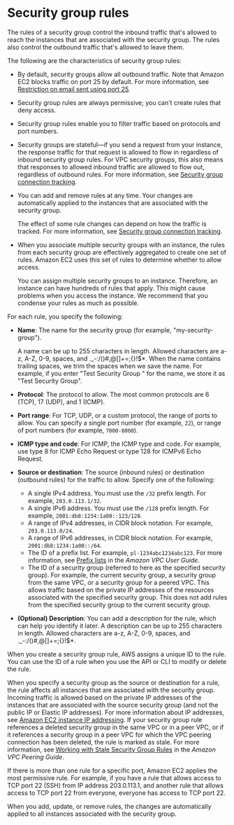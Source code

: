 # Security group rules<a name="security-group-rules"></a>

The rules of a security group control the inbound traffic that's allowed to reach the instances that are associated with the security group\. The rules also control the outbound traffic that's allowed to leave them\.

The following are the characteristics of security group rules:
+ By default, security groups allow all outbound traffic\. Note that Amazon EC2 blocks traffic on port 25 by default\. For more information, see [Restriction on email sent using port 25](ec2-resource-limits.md#port-25-throttle)\.
+ Security group rules are always permissive; you can't create rules that deny access\.
+ Security group rules enable you to filter traffic based on protocols and port numbers\.
+ Security groups are stateful—if you send a request from your instance, the response traffic for that request is allowed to flow in regardless of inbound security group rules\. For VPC security groups, this also means that responses to allowed inbound traffic are allowed to flow out, regardless of outbound rules\. For more information, see [Security group connection tracking](security-group-connection-tracking.md)\.
+ You can add and remove rules at any time\. Your changes are automatically applied to the instances that are associated with the security group\.

  The effect of some rule changes can depend on how the traffic is tracked\. For more information, see [Security group connection tracking](security-group-connection-tracking.md)\.
+ When you associate multiple security groups with an instance, the rules from each security group are effectively aggregated to create one set of rules\. Amazon EC2 uses this set of rules to determine whether to allow access\.

  You can assign multiple security groups to an instance\. Therefore, an instance can have hundreds of rules that apply\. This might cause problems when you access the instance\. We recommend that you condense your rules as much as possible\. 

For each rule, you specify the following:
+ **Name**: The name for the security group \(for example, "my\-security\-group"\)\. 

  A name can be up to 255 characters in length\. Allowed characters are a\-z, A\-Z, 0\-9, spaces, and \.\_\-:/\(\)\#,@\[\]\+=;\{\}\!$\*\. When the name contains trailing spaces, we trim the spaces when we save the name\. For example, if you enter "Test Security Group " for the name, we store it as "Test Security Group"\.
+ **Protocol**: The protocol to allow\. The most common protocols are 6 \(TCP\), 17 \(UDP\), and 1 \(ICMP\)\.
+ **Port range**: For TCP, UDP, or a custom protocol, the range of ports to allow\. You can specify a single port number \(for example, `22`\), or range of port numbers \(for example, `7000-8000`\)\.
+ **ICMP type and code**: For ICMP, the ICMP type and code\. For example, use type 8 for ICMP Echo Request or type 128 for ICMPv6 Echo Request\.
+ **Source or destination**: The source \(inbound rules\) or destination \(outbound rules\) for the traffic to allow\. Specify one of the following:
  + A single IPv4 address\. You must use the `/32` prefix length\. For example, `203.0.113.1/32`\. 
  + A single IPv6 address\. You must use the `/128` prefix length\. For example, `2001:db8:1234:1a00::123/128`\.
  + A range of IPv4 addresses, in CIDR block notation\. For example, `203.0.113.0/24`\.
  + A range of IPv6 addresses, in CIDR block notation\. For example, `2001:db8:1234:1a00::/64`\.
  + The ID of a prefix list\. For example, `pl-1234abc1234abc123`\. For more information, see [Prefix lists](https://docs.aws.amazon.com/vpc/latest/userguide/managed-prefix-lists.html) in the *Amazon VPC User Guide*\.
  + The ID of a security group \(referred to here as the specified security group\)\. For example, the current security group, a security group from the same VPC, or a security group for a peered VPC\. This allows traffic based on the private IP addresses of the resources associated with the specified security group\. This does not add rules from the specified security group to the current security group\.
+ **\(Optional\) Description**: You can add a description for the rule, which can help you identify it later\. A description can be up to 255 characters in length\. Allowed characters are a\-z, A\-Z, 0\-9, spaces, and \.\_\-:/\(\)\#,@\[\]\+=;\{\}\!$\*\.

When you create a security group rule, AWS assigns a unique ID to the rule\. You can use the ID of a rule when you use the API or CLI to modify or delete the rule\.

When you specify a security group as the source or destination for a rule, the rule affects all instances that are associated with the security group\. Incoming traffic is allowed based on the private IP addresses of the instances that are associated with the source security group \(and not the public IP or Elastic IP addresses\)\. For more information about IP addresses, see [Amazon EC2 instance IP addressing](using-instance-addressing.md)\. If your security group rule references a deleted security group in the same VPC or in a peer VPC, or if it references a security group in a peer VPC for which the VPC peering connection has been deleted, the rule is marked as stale\. For more information, see [Working with Stale Security Group Rules](https://docs.aws.amazon.com/vpc/latest/peering/vpc-peering-security-groups.html#vpc-peering-stale-groups) in the *Amazon VPC Peering Guide*\.

If there is more than one rule for a specific port, Amazon EC2 applies the most permissive rule\. For example, if you have a rule that allows access to TCP port 22 \(SSH\) from IP address 203\.0\.113\.1, and another rule that allows access to TCP port 22 from everyone, everyone has access to TCP port 22\.

When you add, update, or remove rules, the changes are automatically applied to all instances associated with the security group\.